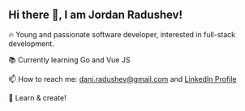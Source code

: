 ## Hi there 👋, I am Jordan Radushev!
🔥 Young and passionate software developer, interested in full-stack development.

📚 Currently learning Go and Vue JS

📫 How to reach me: dani.radushev@gmail.com and [LinkedIn Profile](https://www.linkedin.com/in/jordan-radushev-76665b1a4/)

🚀 Learn & create!



